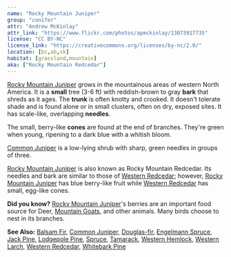 ```yaml
---
name: "Rocky Mountain Juniper"
group: "conifer"
attr: "Andrew McKinlay"
attr_link: "https://www.flickr.com/photos/apmckinlay/13073917735"
license: "CC BY-NC"
license_link: "https://creativecommons.org/licenses/by-nc/2.0/"
location: [bc,ab,sk]
habitat: [grassland,mountain]
aka: ["Rocky Mountain Redcedar"]
---
```

[Rocky Mountain Juniper](/trees/rockyjun/) grows in the mountainous areas of western North America. It is a **small** tree (3-6 ft) with reddish-brown to gray **bark** that shreds as it ages. The **trunk** is often knotty and crooked. It doesn't tolerate shade and is found alone or in small clusters, often on dry, exposed sites. It has scale-like, overlapping **needles**.

The small, berry-like **cones** are found at the end of branches. They're green when young, ripening to a dark blue with a whitish bloom.

[Common Juniper](/trees/comjun/) is a low-lying shrub with sharp, green needles in groups of three.

[Rocky Mountain Juniper](/trees/rockyjun/) is also known as Rocky Mountain Redcedar. Its needles and bark are similar to those of [Western Redcedar](/trees/westred/); however, [Rocky Mountain Juniper](/trees/rockyjun/) has blue berry-like fruit while [Western Redcedar](/trees/westred/) has small, egg-like cones.

**Did you know?** [Rocky Mountain Juniper](/trees/rockyjun/)'s berries are an important food source for Deer, [Mountain Goats](/animals/mountgoat/), and other animals. Many birds choose to nest in its branches.

<!-- generated, do not edit -->
**See Also:**
[Balsam Fir](/trees/balfir/),
[Common Juniper](/trees/comjun/),
[Douglas-fir](/trees/dougfir/),
[Engelmann Spruce](/trees/engel/),
[Jack Pine](/trees/jack/),
[Lodgepole Pine](/trees/lodge/),
[Spruce](/trees/spruce/),
[Tamarack](/trees/tam/),
[Western Hemlock](/trees/westhem/),
[Western Larch](/trees/westlar/),
[Western Redcedar](/trees/westred/),
[Whitebark Pine](/trees/whbark/)
